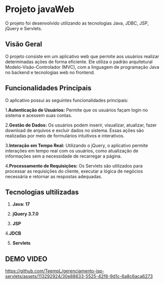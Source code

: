 # Projeto javaWeb
O projeto foi desenvolvido utilizando as tecnologias Java, JDBC, JSP, jQuery e Servlets.

## Visão Geral
O projeto consiste em um aplicativo web que permite aos usuários realizar determinadas ações de forma eficiente. 
Ele utiliza o padrão arquitetural Modelo-Visão-Controlador (MVC), com a linguagem de programação Java no backend e 
tecnologias web no frontend.

## Funcionalidades Principais

O aplicativo possui as seguintes funcionalidades principais:

1.**Autenticação de Usuários:** Permite que os usuários façam login no sistema e acessem suas contas.

2.**Gestão de Dados:** Os usuários podem inserir, visualizar, atualizar, fazer download de arquivos e excluir dados no sistema. 
Essas ações são realizadas por meio de formulários intuitivos e interativos.

3.**Interação em Tempo Real:** Utilizando o jQuery, o aplicativo permite interações em tempo real com os usuários, 
como atualização de informações sem a necessidade de recarregar a página.

4.**Processamento de Requisições:** Os Servlets são utilizados para processar as requisições do cliente, 
executar a lógica de negócios necessária e retornar as respostas adequadas.

## Tecnologias ultilizadas

1. **Java: 17**

2. **jQuery 3.7.0**

3. **JSP**

4.**JDCB**

5. **Servlets**

## DEMO VIDEO

https://github.com/TeempL/gerenciamento-jsp-servlets/assets/113292924/30e88633-5525-42f8-9d1c-6a8c6aca6273



